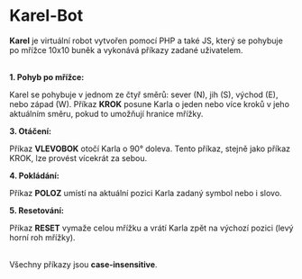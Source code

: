 # Karel-Bot

**Karel** je virtuální robot vytvořen pomocí PHP a také JS, který se pohybuje po mřížce 10x10 buněk a vykonává příkazy zadané uživatelem.
<br>
<br>


**1. Pohyb po mřížce:**

   Karel se pohybuje v jednom ze čtyř směrů: sever (N), jih (S), východ (E), nebo západ (W).
   Příkaz **KROK** posune Karla o jeden nebo více kroků v jeho aktuálním směru, pokud to umožňují hranice mřížky.


**3. Otáčení:**

   Příkaz **VLEVOBOK** otočí Karla o 90° doleva. Tento příkaz, stejně jako příkaz KROK, lze provést vícekrát za sebou.
   

**4. Pokládání:**

   Příkaz **POLOZ** umístí na aktuální pozici Karla zadaný symbol nebo i slovo.


**5. Resetování:**
   
   Příkaz **RESET** vymaže celou mřížku a vrátí Karla zpět na výchozí pozici (levý horní roh mřížky).
<br>
<br>

Všechny příkazy jsou **case-insensitive**.

    
